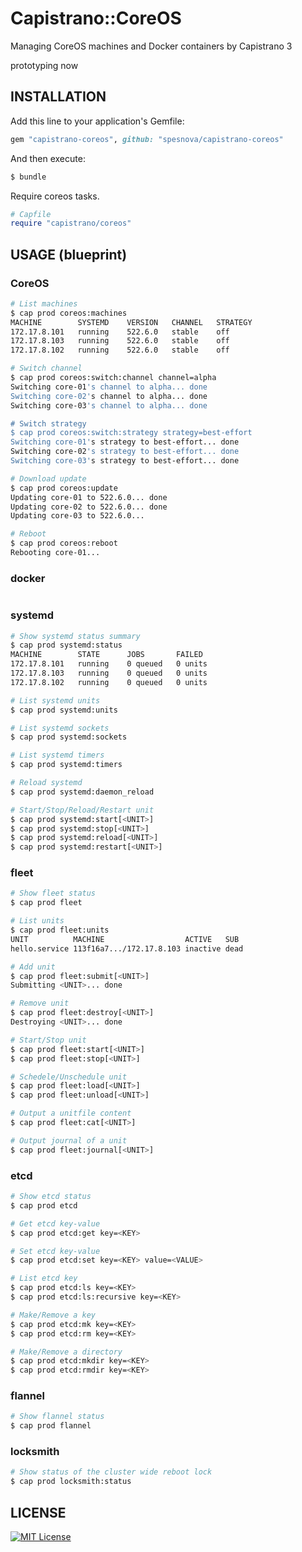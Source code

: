 # Capistrano::CoreOS
Managing CoreOS machines and Docker containers by Capistrano 3

prototyping now

## INSTALLATION
Add this line to your application's Gemfile:

```ruby
gem "capistrano-coreos", github: "spesnova/capistrano-coreos"
```

And then execute:

```bash
$ bundle
```

Require coreos tasks.

```ruby
# Capfile
require "capistrano/coreos"
```

## USAGE (blueprint)
### CoreOS

```bash
# List machines
$ cap prod coreos:machines
MACHINE        SYSTEMD    VERSION   CHANNEL   STRATEGY
172.17.8.101   running    522.6.0   stable    off
172.17.8.103   running    522.6.0   stable    off
172.17.8.102   running    522.6.0   stable    off

# Switch channel
$ cap prod coreos:switch:channel channel=alpha
Switching core-01's channel to alpha... done
Switching core-02's channel to alpha... done
Switching core-03's channel to alpha... done

# Switch strategy
$ cap prod coreos:switch:strategy strategy=best-effort
Switching core-01's strategy to best-effort... done
Switching core-02's strategy to best-effort... done
Switching core-03's strategy to best-effort... done

# Download update
$ cap prod coreos:update
Updating core-01 to 522.6.0... done
Updating core-02 to 522.6.0... done
Updating core-03 to 522.6.0...

# Reboot
$ cap prod coreos:reboot
Rebooting core-01...
```

### docker

```bash
```

### systemd

```bash
# Show systemd status summary
$ cap prod systemd:status
MACHINE        STATE      JOBS       FAILED
172.17.8.101   running    0 queued   0 units
172.17.8.103   running    0 queued   0 units
172.17.8.102   running    0 queued   0 units

# List systemd units
$ cap prod systemd:units

# List systemd sockets
$ cap prod systemd:sockets

# List systemd timers
$ cap prod systemd:timers

# Reload systemd
$ cap prod systemd:daemon_reload

# Start/Stop/Reload/Restart unit
$ cap prod systemd:start[<UNIT>]
$ cap prod systemd:stop[<UNIT>]
$ cap prod systemd:reload[<UNIT>]
$ cap prod systemd:restart[<UNIT>]
```

### fleet

```bash
# Show fleet status
$ cap prod fleet

# List units
$ cap prod fleet:units
UNIT          MACHINE                  ACTIVE   SUB
hello.service 113f16a7.../172.17.8.103 inactive dead

# Add unit
$ cap prod fleet:submit[<UNIT>]
Submitting <UNIT>... done

# Remove unit
$ cap prod fleet:destroy[<UNIT>]
Destroying <UNIT>... done

# Start/Stop unit
$ cap prod fleet:start[<UNIT>]
$ cap prod fleet:stop[<UNIT>]

# Schedele/Unschedule unit
$ cap prod fleet:load[<UNIT>]
$ cap prod fleet:unload[<UNIT>]

# Output a unitfile content
$ cap prod fleet:cat[<UNIT>]

# Output journal of a unit
$ cap prod fleet:journal[<UNIT>]
```

### etcd

```bash
# Show etcd status
$ cap prod etcd

# Get etcd key-value
$ cap prod etcd:get key=<KEY>

# Set etcd key-value
$ cap prod etcd:set key=<KEY> value=<VALUE>

# List etcd key
$ cap prod etcd:ls key=<KEY>
$ cap prod etcd:ls:recursive key=<KEY>

# Make/Remove a key
$ cap prod etcd:mk key=<KEY>
$ cap prod etcd:rm key=<KEY>

# Make/Remove a directory
$ cap prod etcd:mkdir key=<KEY>
$ cap prod etcd:rmdir key=<KEY>
```

### flannel

```bash
# Show flannel status
$ cap prod flannel
```

### locksmith

```bash
# Show status of the cluster wide reboot lock
$ cap prod locksmith:status
```

## LICENSE
[![MIT License](http://img.shields.io/badge/license-MIT-blue.svg?style=flat)](LICENSE)
